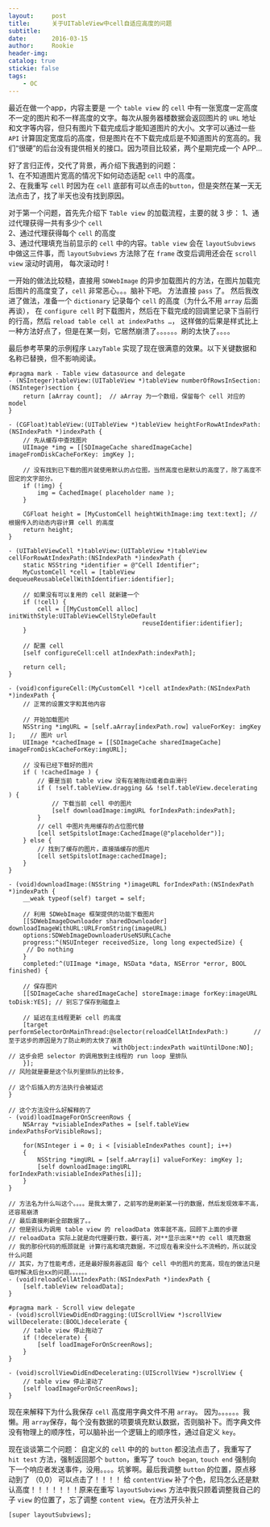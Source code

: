 ```yaml
---
layout:     post
title:      关于UITableView中cell自适应高度的问题
subtitle:   
date:       2016-03-15
author:     Rookie
header-img: 
catalog: true
stickie: false
tags:
    - OC
---
```


最近在做一个app，内容主要是 一个 `table view` 的 `cell` 中有一张宽度一定高度不一定的图片和不一样高度的文字。每次从服务器楼数据会返回图片的 `URL` 地址和文字等内容，但只有图片下载完成后才能知道图片的大小。文字可以通过一些 `API` 计算固定宽度后的高度，但是图片在不下载完成后是不知道图片的宽高的。我们“很硬”的后台没有提供相关的接口。因为项目比较紧，两个星期完成一个 APP...

好了言归正传，交代了背景，再介绍下我遇到的问题：   
1、在不知道图片宽高的情况下如何动态适配 `cell` 中的高度。   
2、在我重写 `cell` 时因为在 `cell` 底部有可以点击的`button`，但是突然在某一天无法点击了，找了半天也没有找到原因。  

对于第一个问题，首先先介绍下 `Table view` 的加载流程，主要的就 3 步： 
1、通过代理获得一共有多少个 `cell`   
2、通过代理获得每个 `cell` 的高度  
3、通过代理填充当前显示的 `cell` 中的内容。`table view` 会在 `layoutSubviews` 中做这三件事，而 `layoutSubviews` 方法除了在 `frame` 改变后调用还会在 `scroll view` 滚动时调用， 每次滚动时 !

一开始的做法比较糙，直接用 `SDWebImage` 的异步加载图片的方法，在图片加载完后图片的高度变了，`cell` 非常恶心。。。脑补下吧。 方法直接 `pass` 了。 
然后我改进了做法，准备一个 `dictionary` 记录每个 `cell` 的高度（为什么不用 `array` 后面再谈）， 在 `configure cell` 时下载图片，然后在下载完成的回调里记录下当前行的行高，然后 `reload table cell at indexPaths …`， 这样做的后果是样式比上一种方法好点了，但是在某一刻，它居然崩溃了。。。。。。刷的太快了。。。。

最后参考苹果的示例程序 `LazyTable` 实现了现在很满意的效果。以下关键数据和名称已替换，但不影响阅读。

```obj-c
#pragma mark - Table view datasource and delegate
- (NSInteger)tableView:(UITableView *)tableView numberOfRowsInSection:(NSInteger)section {
    return [aArray count];  // aArray 为一个数组，保留每个 cell 对应的 model
}

- (CGFloat)tableView:(UITableView *)tableView heightForRowAtIndexPath:(NSIndexPath *)indexPath {
    // 先从缓存中查找图片
    UIImage *img = [[SDImageCache sharedImageCache] imageFromDiskCacheForKey: imgKey ];

    // 没有找到已下载的图片就使用默认的占位图，当然高度也是默认的高度了，除了高度不固定的文字部分。
    if (!img) {
        img = CachedImage( placeholder name );
    }

    CGFloat height = [MyCustomCell heightWithImage:img text:text]; // 根据传入的动态内容计算 cell 的高度
    return height;
}

- (UITableViewCell *)tableView:(UITableView *)tableView cellForRowAtIndexPath:(NSIndexPath *)indexPath {
    static NSString *identifier = @"Cell Identifier";
    MyCustomCell *cell = [tableView dequeueReusableCellWithIdentifier:identifier];

    // 如果没有可以复用的 cell 就新建一个
    if (!cell) {
        cell = [[MyCustomCell alloc] initWithStyle:UITableViewCellStyleDefault
                                     reuseIdentifier:identifier];
    }

    // 配置 cell
    [self configureCell:cell atIndexPath:indexPath];

    return cell;
}

- (void)configureCell:(MyCustomCell *)cell atIndexPath:(NSIndexPath *)indexPath {
    // 正常的设置文字和其他内容

    // 开始加载图片
    NSString *imgURL = [self.aArray[indexPath.row] valueForKey: imgKey ];    // 图片 url
    UIImage *cachedImage = [[SDImageCache sharedImageCache] imageFromDiskCacheForKey:imgURL];

    // 没有已经下载好的图片
    if ( !cachedImage ) {
        // 要是当前 table view 没有在被拖动或者自由滑行
        if ( !self.tableView.dragging && !self.tableView.decelerating ) {
            // 下载当前 cell 中的图片
            [self downloadImage:imgURL forIndexPath:indexPath];
        }
        // cell 中图片先用缓存的占位图代替
        [cell setSpitslotImage:CachedImage(@"placeholder")];
    } else {
        // 找到了缓存的图片，直接插缓存的图片
        [cell setSpitslotImage:cachedImage];
    }
}

- (void)downloadImage:(NSString *)imageURL forIndexPath:(NSIndexPath *)indexPath {
    __weak typeof(self) target = self;

    // 利用 SDWebImage 框架提供的功能下载图片
    [[SDWebImageDownloader sharedDownloader] downloadImageWithURL:URLFromString(imageURL)
    options:SDWebImageDownloaderUseNSURLCache
    progress:^(NSUInteger receivedSize, long long expectedSize) {
     // Do nothing
    }
    completed:^(UIImage *image, NSData *data, NSError *error, BOOL finished) {

    // 保存图片
    [[SDImageCache sharedImageCache] storeImage:image forKey:imageURL toDisk:YES]; // 别忘了保存到磁盘上

    // 延迟在主线程更新 cell 的高度
    [target performSelectorOnMainThread:@selector(reloadCellAtIndexPath:)       // 至于这步的原因是为了防止刷的太快了崩溃
                             withObject:indexPath waitUntilDone:NO];            // 这步会把 selector 的调用放到主线程的 run loop 里排队
    }];                                                                         // 风险就是要是这个队列里排队的比较多，
                                                                                // 这个后插入的方法执行会被延迟
}

// 这个方法没什么好解释的了
- (void)loadImageForOnScreenRows {
    NSArray *visiableIndexPathes = [self.tableView indexPathsForVisibleRows];

    for(NSInteger i = 0; i < [visiableIndexPathes count]; i++)
    {
        NSString *imgURL = [self.aArray[i] valueForKey: imgKey ];
        [self downloadImage:imgURL forIndexPath:visiableIndexPathes[i]];
    }
}

// 方法名为什么叫这个。。。。是我太懒了，之前写的是刷新某一行的数据，然后发现效率不高，还容易崩溃
// 最后直接刷新全部数据了。。
// 但是别认为调用 table view 的 reloadData 效率就不高，回顾下上面的步骤
// reloadData 实际上就是向代理要行数，要行高，对**显示出来**的 cell 填充数据
// 我的那份代码的瓶颈就是 计算行高和填充数据，不过现在看来没什么不流畅的，所以就没什么问题
// 其实，为了性能考虑，还是最好服务器返回 每个 cell 中的图片的宽高，现在的做法只是临时解决后台xx的问题。。。。。。
- (void)reloadCellAtIndexPath:(NSIndexPath *)indexPath {
    [self.tableView reloadData];
}

#pragma mark - Scroll view delegate
- (void)scrollViewDidEndDragging:(UIScrollView *)scrollView willDecelerate:(BOOL)decelerate {   
    // table view 停止拖动了
    if (!decelerate) {
        [self loadImageForOnScreenRows];
    }
}

- (void)scrollViewDidEndDecelerating:(UIScrollView *)scrollView {
    // table view 停止滚动了
    [self loadImageForOnScreenRows];
}
```
现在来解释下为什么我保存 `cell` 高度用字典文件不用 `array`。 因为。。。。。。我懒。用 `array`保存，每个没有数据的项要填充默认数据，否则脑补下。而字典文件没有物理上的顺序性，可以脑补出一个逻辑上的顺序性，通过自定义 `key`。

现在谈谈第二个问题： 自定义的 `cell` 中的的 `button` 都没法点击了，我重写了 `hit test` 方法，强制返回那个 `button`，重写了 `touch began`, `touch end` 强制向下一个响应者发送事件，没用。。。。坑爹啊。最后我调整 `button` 的位置，原点移动到了 （0,0） 可以点击了！！！！ 给 `contentView` 补了个色，尼玛怎么还是默认高度！！！！！！！原来在重写 `layoutSubviews` 方法中我只顾着调整我自己的子 `view` 的位置了，忘了调整 `content view`。在方法开头补上

```obj-c
[super layoutSubviews];
```





